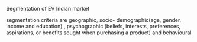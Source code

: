 

Segmentation of EV Indian market


segmentation criteria are geographic, socio- demographic(age, gender, income and education) , psychographic (beliefs, interests, preferences, aspirations, or benefits sought when purchasing a product) and behavioural